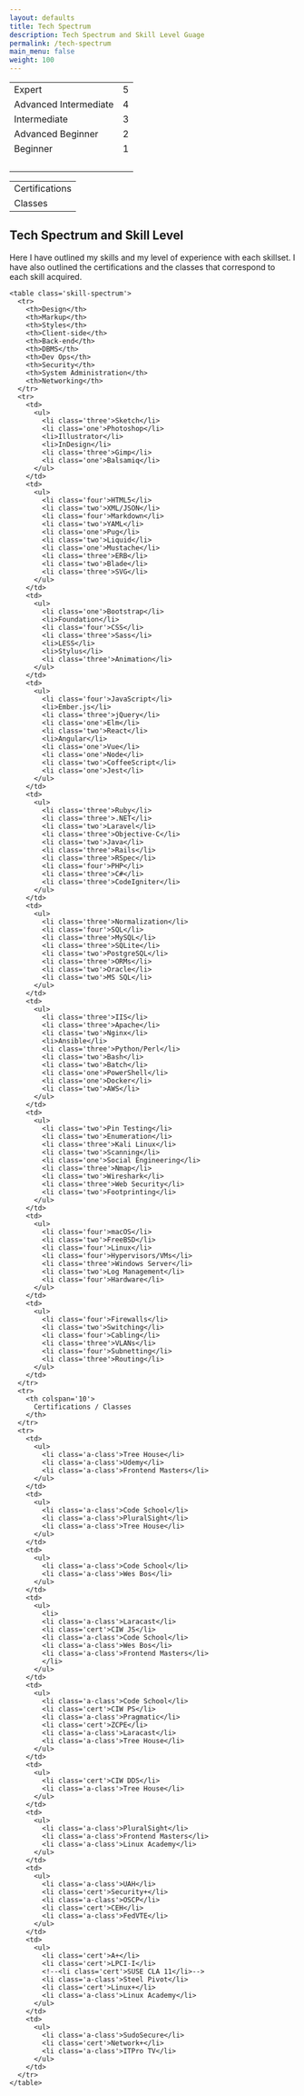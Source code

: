 ```yaml
---
layout: defaults
title: Tech Spectrum
description: Tech Spectrum and Skill Level Guage
permalink: /tech-spectrum
main_menu: false
weight: 100
---
```


<table class='skill-levels'>
  <tr><td>Expert</td><td>5</td></tr>
  <tr><td>Advanced Intermediate</td><td>4</td></tr>
  <tr><td>Intermediate</td><td>3</td></tr>
  <tr><td>Advanced Beginner</td><td>2</td></tr>
  <tr><td>Beginner</td><td>1</td></tr>
  <tr><td>&nbsp;</td><td>&nbsp;</td></tr>
</table>

<table class='skill-levels cert_class'>
  <tr><td>Certifications</td></tr>
  <tr><td>Classes</td></tr>
</table>

<section>
  <div class='inner-section skill-level-and-spectrum'>
    <h2>Tech Spectrum and Skill Level</h2>
    <p>Here I have outlined my skills and my level of experience with each skillset. I have also outlined the certifications and the classes that correspond to each skill acquired.</p>

    <table class='skill-spectrum'>
      <tr>
        <th>Design</th>
        <th>Markup</th>
        <th>Styles</th>
        <th>Client-side</th>
        <th>Back-end</th>
        <th>DBMS</th>
        <th>Dev Ops</th>
        <th>Security</th>
        <th>System Administration</th>
        <th>Networking</th>
      </tr>
      <tr>
        <td>
          <ul>
            <li class='three'>Sketch</li>
            <li class='one'>Photoshop</li>
            <li>Illustrator</li>
            <li>InDesign</li>
            <li class='three'>Gimp</li>
            <li class='one'>Balsamiq</li>
          </ul>
        </td>
        <td>
          <ul>
            <li class='four'>HTML5</li>
            <li class='two'>XML/JSON</li>
            <li class='four'>Markdown</li>
            <li class='two'>YAML</li>
            <li class='one'>Pug</li>
            <li class='two'>Liquid</li>
            <li class='one'>Mustache</li>
            <li class='three'>ERB</li>
            <li class='two'>Blade</li>
            <li class='three'>SVG</li>
          </ul>
        </td>
        <td>
          <ul>
            <li class='one'>Bootstrap</li>
            <li>Foundation</li>
            <li class='four'>CSS</li>
            <li class='three'>Sass</li>
            <li>LESS</li>
            <li>Stylus</li>
            <li class='three'>Animation</li>
          </ul>
        </td>
        <td>
          <ul>
            <li class='four'>JavaScript</li>
            <li>Ember.js</li>
            <li class='three'>jQuery</li>
            <li class='one'>Elm</li>
            <li class='two'>React</li>
            <li>Angular</li>
            <li class='one'>Vue</li>
            <li class='one'>Node</li>
            <li class='two'>CoffeeScript</li>
            <li class='one'>Jest</li>
          </ul>
        </td>
        <td>
          <ul>
            <li class='three'>Ruby</li>
            <li class='three'>.NET</li>
            <li class='two'>Laravel</li>
            <li class='three'>Objective-C</li>
            <li class='two'>Java</li>
            <li class='three'>Rails</li>
            <li class='three'>RSpec</li>
            <li class='four'>PHP</li>
            <li class='three'>C#</li>
            <li class='three'>CodeIgniter</li>
          </ul>
        </td>
        <td>
          <ul>
            <li class='three'>Normalization</li>
            <li class='four'>SQL</li>
            <li class='three'>MySQL</li>
            <li class='three'>SQLite</li>
            <li class='two'>PostgreSQL</li>
            <li class='three'>ORMs</li>
            <li class='two'>Oracle</li>
            <li class='two'>MS SQL</li>
          </ul>
        </td>
        <td>
          <ul>
            <li class='three'>IIS</li>
            <li class='three'>Apache</li>
            <li class='two'>Nginx</li>
            <li>Ansible</li>
            <li class='three'>Python/Perl</li>
            <li class='two'>Bash</li>
            <li class='two'>Batch</li>
            <li class='one'>PowerShell</li>
            <li class='one'>Docker</li>
            <li class='two'>AWS</li>
          </ul>
        </td>
        <td>
          <ul>
            <li class='two'>Pin Testing</li>
            <li class='two'>Enumeration</li>
            <li class='three'>Kali Linux</li>
            <li class='two'>Scanning</li>
            <li class='one'>Social Engineering</li>
            <li class='three'>Nmap</li>
            <li class='two'>Wireshark</li>
            <li class='three'>Web Security</li>
            <li class='two'>Footprinting</li>
          </ul>
        </td>
        <td>
          <ul>
            <li class='four'>macOS</li>
            <li class='two'>FreeBSD</li>
            <li class='four'>Linux</li>
            <li class='four'>Hypervisors/VMs</li>
            <li class='three'>Windows Server</li>
            <li class='two'>Log Management</li>
            <li class='four'>Hardware</li>
          </ul>
        </td>
        <td>
          <ul>
            <li class='four'>Firewalls</li>
            <li class='two'>Switching</li>
            <li class='four'>Cabling</li>
            <li class='three'>VLANs</li>
            <li class='four'>Subnetting</li>
            <li class='three'>Routing</li>
          </ul>
        </td>
      </tr>
      <tr>
        <th colspan='10'>
          Certifications / Classes
        </th>
      </tr>
      <tr>
        <td>
          <ul>
            <li class='a-class'>Tree House</li>
            <li class='a-class'>Udemy</li>
            <li class='a-class'>Frontend Masters</li>
          </ul>
        </td>
        <td>
          <ul>
            <li class='a-class'>Code School</li>
            <li class='a-class'>PluralSight</li>
            <li class='a-class'>Tree House</li>
          </ul>
        </td>
        <td>
          <ul>
            <li class='a-class'>Code School</li>
            <li class='a-class'>Wes Bos</li>
          </ul>
        </td>
        <td>
          <ul>
            <li>
            <li class='a-class'>Laracast</li>
            <li class='cert'>CIW JS</li>
            <li class='a-class'>Code School</li>
            <li class='a-class'>Wes Bos</li>
            <li class='a-class'>Frontend Masters</li>
            </li>
          </ul>
        </td>
        <td>
          <ul>
            <li class='a-class'>Code School</li>
            <li class='cert'>CIW PS</li>
            <li class='a-class'>Pragmatic</li>
            <li class='cert'>ZCPE</li>
            <li class='a-class'>Laracast</li>
            <li class='a-class'>Tree House</li>
          </ul>
        </td>
        <td>
          <ul>
            <li class='cert'>CIW DDS</li>
            <li class='a-class'>Tree House</li>
          </ul>
        </td>
        <td>
          <ul>
            <li class='a-class'>PluralSight</li>
            <li class='a-class'>Frontend Masters</li>
            <li class='a-class'>Linux Academy</li>
          </ul>
        </td>
        <td>
          <ul>
            <li class='a-class'>UAH</li>
            <li class='cert'>Security+</li>
            <li class='a-class'>OSCP</li>
            <li class='cert'>CEH</li>
            <li class='a-class'>FedVTE</li>
          </ul>
        </td>
        <td>
          <ul>
            <li class='cert'>A+</li>
            <li class='cert'>LPCI-I</li>
            <!--<li class='cert'>SUSE CLA 11</li>-->
            <li class='a-class'>Steel Pivot</li>
            <li class='cert'>Linux+</li>
            <li class='a-class'>Linux Academy</li>
          </ul>
        </td>
        <td>
          <ul>
            <li class='a-class'>SudoSecure</li>
            <li class='cert'>Network+</li>
            <li class='a-class'>ITPro TV</li>
          </ul>
        </td>
      </tr>
    </table>
  </div>
</section>
